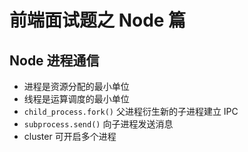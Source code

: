 # 前端面试题之 Node 篇

## Node 进程通信
- 进程是资源分配的最小单位
- 线程是运算调度的最小单位
- `child_process.fork()` 父进程衍生新的子进程建立 IPC
- `subprocess.send()` 向子进程发送消息
- cluster 可开启多个进程

## 